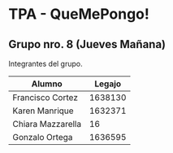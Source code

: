 # TPA - QueMePongo!
## Grupo nro. 8 (Jueves Mañana)
Integrantes del grupo.

| Alumno  | Legajo |
| ------------- | ------------- |
| Francisco Cortez | 1638130  |
| Karen Manrique  | 1632371  |
| Chiara Mazzarella  | 16 |
| Gonzalo Ortega  | 1636595  |

